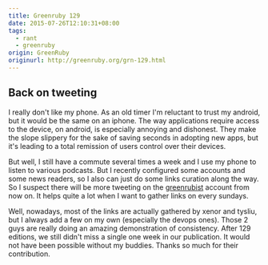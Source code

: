 ```yaml
---
title: Greenruby 129
date: 2015-07-26T12:10:31+08:00
tags:
  - rant
  - greenruby
origin: GreenRuby
originurl: http://greenruby.org/grn-129.html
---
```

## Back on tweeting

I really don't like my phone. As an old timer I'm reluctant to trust my
android, but it would be the same on an iphone. The way applications require
access to the device, on android, is especially annoying and dishonest. They
make the slope slippery for the sake of saving seconds in adopting new apps,
but it's leading to a total remission of users control over their devices.

But well, I still have a commute several times a week and I use my phone to
listen to various podcasts. But I recently configured some accounts and some
news readers, so I also can just do some links curation along the way. So I
suspect there will be more tweeting on the [greenrubist][twitter] account from
now on. It helps quite a lot when I want to gather links on every sundays.

Well, nowadays, most of the links are actually gathered by xenor and tysliu,
but I always add a few on my own (especially the devops ones). Those 2 guys
are really doing an amazing demonstration of consistency. After 129 editions,
we still didn't miss a single one week in our publication. It would not have
been possible without my buddies. Thanks so much for their contribution.

[twitter]: https://twitter.com/greenrubist 
